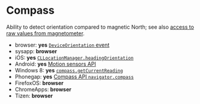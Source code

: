 # Compass
Ability to detect orientation compared to magnetic North; see also [access to raw values from magnetometer](magnetometer.md).

* browser: **yes** [`DeviceOrientation` event](http://w3c.github.io/deviceorientation/spec-source-orientation.html)
* sysapp: **browser**
* iOS: **yes** [`CLLocationManager.headingOrientation`](https://developer.apple.com/library/ios/documentation/CoreLocation/Reference/CLLocationManager_Class/CLLocationManager/CLLocationManager.html)
* Android: **yes** [Motion sensors API](http://developer.android.com/reference/android/hardware/SensorManager.html#getOrientation%28float[],%20float[]%29)
* Windows 8: **yes** [`compass.getCurrentReading`](http://msdn.microsoft.com/en-US/library/windows/apps/windows.devices.sensors.compass.getcurrentreading)
* Phonegap: **yes** [Compass API `navigator.compass`](http://docs.phonegap.com/en/2.2.0/cordova_compass_compass.md.html#Compass)
* FirefoxOS: **browser**
* ChromeApps: **browser**
* Tizen: **browser**
